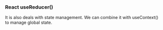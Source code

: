### React useReducer()

It is also deals with state management. We can combine it with useContext() to manage global state.
